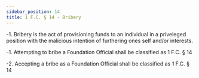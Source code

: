 ```yaml
---
sidebar_position: 14
title: 1 F.C. § 14 - Bribery
---
```


-1. Bribery is the act of provisioning funds to an individual in a priveleged position with the malicious intention of furthering ones self and/or interests.

-1. Attempting to bribe a Foundation Official shall be classified as 1 F.C. § 14

-2. Accepting a bribe as a Foundation Official shall be classified as 1 F.C. § 14
